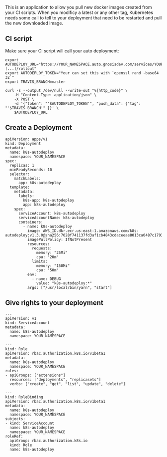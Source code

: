 This is an application to allow you pull new docker images created from your CI 
scripts. When you modificy a latest or any other tag, Kubernetes needs some
call to tell to your deployment that need to be restarted and pull the new 
downloaded image.

## CI script

Make sure your CI script will call your auto deployment:

```
export AUTODEPLOY_URL="https://YOUR_NAMESPACE.auto.gnosisdev.com/services/YOUR_DEPLOYMENT_NAME_1,YOUR_DEPLOYMENT_NAME_2,[...]/rollout"
export AUTODEPLOY_TOKEN="Your can set this with `openssl rand -base64 32`"
export TRAVIS_BRANCH=master

curl -s --output /dev/null --write-out "%{http_code}" \
    -H "Content-Type: application/json" \
    -X POST \
    -d '{"token": "'$AUTODEPLOY_TOKEN'", "push_data": {"tag": "'$TRAVIS_BRANCH'" }}' \
    $AUTODEPLOY_URL
```

## Create a Deployment

```
apiVersion: apps/v1
kind: Deployment
metadata:
  name: k8s-autodeploy
  namespace: YOUR_NAMESPACE
spec:
  replicas: 1
  minReadySeconds: 10
  selector:
    matchLabels:
      app: k8s-autodeploy
  template:
    metadata:
      labels:
        k8s-app: k8s-autodeploy
        app: k8s-autodeploy
    spec:
      serviceAccount: k8s-autodeploy
      serviceAccountName: k8s-autodeploy
      containers:
        - name: k8s-autodeploy
          image: AWS_ID.dkr.ecr.us-east-1.amazonaws.com/k8s-autodeploy:v1.3.0@sha256:7028f741137fd3af1cb4843cdaceeae8013ca0487c17938913b72c36dbe9eebb
          imagePullPolicy: IfNotPresent
          resources:
            requests:
              memory: "25Mi"
              cpu: "20m"
            limits:
              memory: "150Mi"
              cpu: "50m"
          env:
            - name: DEBUG
              value: "k8s-autodeploy:*"
          args: ["/usr/local/bin/yarn", "start"]
```

## Give rights to your deployment

```
---
apiVersion: v1
kind: ServiceAccount
metadata:
  name: k8s-autodeploy
  namespace: YOUR_NAMESPACE

---
kind: Role
apiVersion: rbac.authorization.k8s.io/v1beta1
metadata:
  name: k8s-autodeploy
  namespace: YOUR_NAMESPACE
rules:
- apiGroups: ["extensions"]
  resources: ["deployments", "replicasets"]
  verbs: ["create", "get", "list", "update", "delete"]

---
kind: RoleBinding
apiVersion: rbac.authorization.k8s.io/v1beta1
metadata:
  name: k8s-autodeploy
  namespace: YOUR_NAMESPACE
subjects:
- kind: ServiceAccount
  name: k8s-autodeploy
  namespace: YOUR_NAMESPACE
roleRef:
  apiGroup: rbac.authorization.k8s.io
  kind: Role
  name: k8s-autodeploy
```
